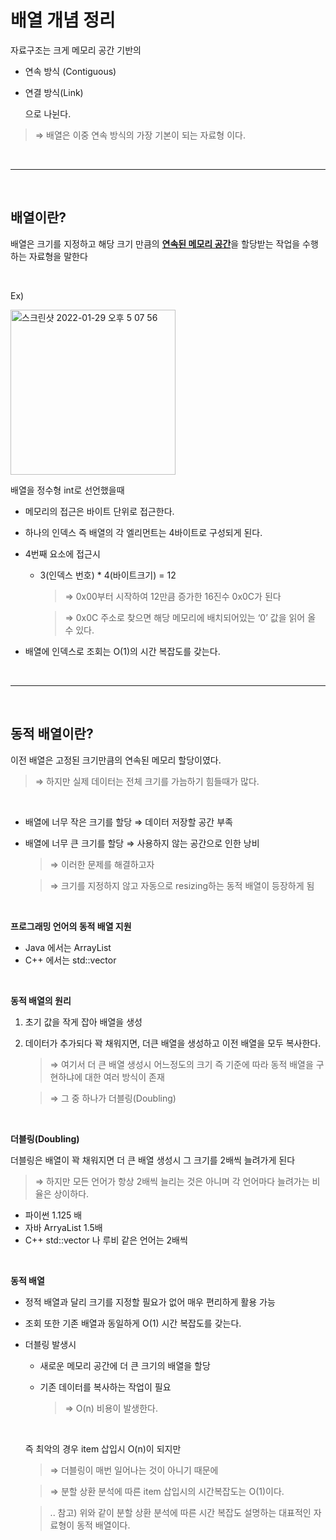 # 배열 개념 정리

자료구조는 크게 메모리 공간 기반의 

- 연속 방식 (Contiguous)
- 연결 방식(Link)
    
    으로 나뉜다.
    

>⇒ 배열은 이중 연속 방식의 가장 기본이 되는 자료형 이다.

<br>

* * *

<br>

## 배열이란?

배열은 크기를 지정하고 해당 크기 만큼의 <U>**연속된 메모리 공간**</U>을 할당받는 작업을 수행하는 자료형을 말한다

<br>

Ex)
<br>

<img width="264" alt="스크린샷 2022-01-29 오후 5 07 56" src="https://user-images.githubusercontent.com/81874493/151656566-0272875f-e23b-403d-98d5-586e10a49212.png">


배열을 정수형 int로 선언했을때

- 메모리의 접근은 바이트 단위로 접근한다.
- 하나의 인덱스 즉 배열의 각 엘리먼트는 4바이트로 구성되게 된다.
- 4번째 요소에 접근시
    - 3(인덱스 번호) * 4(바이트크기) = 12
        
        >⇒ 0x00부터 시작하여 12만큼 증가한 16진수 0x0C가 된다
        
        >⇒ 0x0C 주소로 찾으면 해당 메모리에 배치되어있는 ‘0’ 값을 읽어 올 수 있다.
        
- 배열에 인덱스로 조회는 O(1)의 시간 복잡도를 갖는다.

<br>

* * *

<br>

## 동적 배열이란?

이전 배열은 고정된 크기만큼의 연속된 메모리 할당이였다.

>⇒ 하지만 실제 데이터는 전체 크기를 가늠하기 힘들때가 많다.

<br>

- 배열에 너무 작은 크기를 할당 ⇒ 데이터 저장할 공간 부족
- 배열에 너무 큰 크기를 할당 ⇒ 사용하지 않는 공간으로 인한 낭비
        
    >⇒ 이러한 문제를 해결하고자
    
    >⇒ 크기를 지정하지 않고 자동으로 resizing하는 동적 배열이 등장하게 됨
    
<br>

**프로그래밍 언어의 동적 배열 지원**

- Java 에서는 ArrayList
- C++ 에서는 std::vector

<br>

**동적 배열의 원리**

1. 초기 값을 작게 잡아 배열을 생성
2. 데이터가 추가되다 꽉 채워지면, 더큰 배열을 생성하고 이전 배열을 모두 복사한다.
    
    >⇒ 여기서 더 큰 배열 생성시 어느정도의 크기 즉 기준에  따라 동적 배열을 구현하냐에 대한 여러 방식이 존재
    
    >⇒ 그 중 하나가 더블링(Doubling)

<br>

**더블링(Doubling)**

더블링은 배열이 꽉 채워지면 더 큰 배열 생성시 그 크기를 2배씩 늘려가게 된다

>⇒ 하지만 모든 언어가 항상 2배씩 늘리는 것은 아니며 각 언어마다 늘려가는 비율은 상이하다.

- 파이썬 1.125 배
- 자바 ArryaList 1.5배
- C++ std::vector 나 루비 같은 언어는 2배씩

<br>

**동적 배열**

- 정적 배열과 달리 크기를 지정할 필요가 없어 매우 편리하게 활용 가능
- 조회 또한 기존 배열과 동일하게 O(1) 시간 복잡도를 갖는다.

- 더블링 발생시
    - 새로운 메모리 공간에 더 큰 크기의 배열을 할당
    - 기존 데이터를 복사하는 작업이 필요
        
        >⇒ O(n) 비용이 발생한다.
        
        <br>
    
    즉 최악의 경우 item 삽입시 O(n)이 되지만
    
    >⇒ 더블링이 매번 일어나는 것이 아니기 때문에
    
    >⇒ 분할 상환 분석에 따른 item 삽입시의 시간복잡도는 O(1)이다.
    
    >.. 참고) 위와 같이 분할 상환 분석에 따른 시간 복잡도 설명하는 대표적인 자료형이 동적 배열이다.
